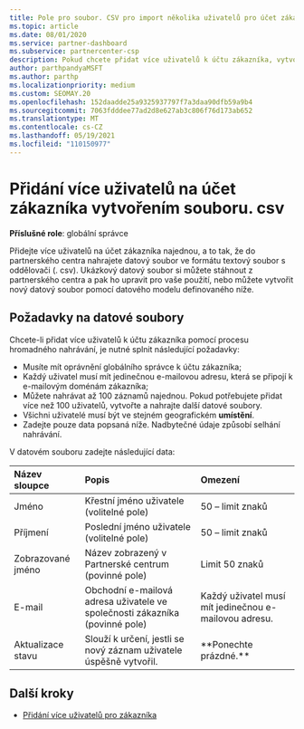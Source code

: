 ```yaml
---
title: Pole pro soubor. CSV pro import několika uživatelů pro účet zákazníka
ms.topic: article
ms.date: 08/01/2020
ms.service: partner-dashboard
ms.subservice: partnercenter-csp
description: Pokud chcete přidat více uživatelů k účtu zákazníka, vytvořte soubor hodnot oddělených čárkami (. csv) s příslušnými poli.
author: parthpandyaMSFT
ms.author: parthp
ms.localizationpriority: medium
ms.custom: SEOMAY.20
ms.openlocfilehash: 152daadde25a9325937797f7a3daa90dfb59a9b4
ms.sourcegitcommit: 7063fdddee77ad2d8e627ab3c806f76d173ab652
ms.translationtype: MT
ms.contentlocale: cs-CZ
ms.lasthandoff: 05/19/2021
ms.locfileid: "110150977"
---
```

# <a name="add-multiple-users-to-a-customer-account-by-creating-a-csv-file"></a>Přidání více uživatelů na účet zákazníka vytvořením souboru. csv

**Příslušné role**: globální správce

Přidejte více uživatelů na účet zákazníka najednou, a to tak, že do partnerského centra nahrajete datový soubor ve formátu textový soubor s oddělovači (. csv). Ukázkový datový soubor si můžete stáhnout z partnerského centra a pak ho upravit pro vaše použití, nebo můžete vytvořit nový datový soubor pomocí datového modelu definovaného níže.

## <a name="data-file-requirements"></a><a href="" id="creatingtheimportcsvfile"></a>Požadavky na datové soubory

Chcete-li přidat více uživatelů k účtu zákazníka pomocí procesu hromadného nahrávání, je nutné splnit následující požadavky:

- Musíte mít oprávnění globálního správce k účtu zákazníka;
- Každý uživatel musí mít jedinečnou e-mailovou adresu, která se připojí k e-mailovým doménám zákazníka;
- Můžete nahrávat až 100 záznamů najednou. Pokud potřebujete přidat více než 100 uživatelů, vytvořte a nahrajte další datové soubory.
- Všichni uživatelé musí být ve stejném geografickém **umístění**.
- Zadejte pouze data popsaná níže. Nadbytečné údaje způsobí selhání nahrávání.

V datovém souboru zadejte následující data:

| **Název sloupce** | **Popis**  | **Omezení**  |
|:-------- |:------  |:----- |
| Jméno  | Křestní jméno uživatele (volitelné pole)  | 50 – limit znaků  |
| Příjmení  | Poslední jméno uživatele (volitelné pole)  | 50 – limit znaků  |
| Zobrazované jméno    | Název zobrazený v Partnerské centrum (povinné pole)                            | Limit 50 znaků                         |
| E-mail   | Obchodní e-mailová adresa uživatele ve společnosti zákazníka (povinné pole)           | Každý uživatel musí mít jedinečnou e-mailovou adresu. |
| Aktualizace stavu   | Slouží k určení, jestli se nový záznam uživatele úspěšně vytvořil. | \*\*Ponechte prázdné.\*\*                        |

## <a name="next-steps"></a>Další kroky

- [Přidání více uživatelů pro zákazníka](adding-multiple-users-to-a-customer-account.md)